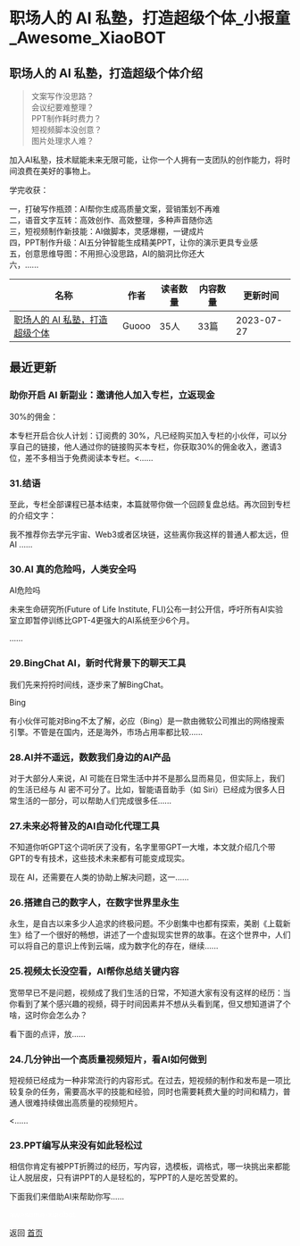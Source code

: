 # 职场人的 AI 私塾，打造超级个体_小报童_Awesome_XiaoBOT

## 职场人的 AI 私塾，打造超级个体介绍
> 文案写作没思路？    
会议纪要难整理？    
PPT制作耗时费力？    
短视频脚本没创意？    
图片处理求人难？    
    
加入AI私塾，技术赋能未来无限可能，让你一个人拥有一支团队的创作能力，将时间浪费在美好的事物上。    
    
学完收获：    
    
一，打破写作瓶颈：AI帮你生成高质量文案，营销策划不再难    
二，语音文字互转：高效创作、高效整理，多种声音随你选    
三，短视频制作新技能：AI做脚本，灵感爆棚，一键成片    
四，PPT制作升级：AI五分钟智能生成精美PPT，让你的演示更具专业感    
五，创意思维导图：不用担心没思路，AI的脑洞比你还大    
六，......  
  


|名称|作者|读者数量|内容数量|更新时间|
|---|---|---|---|---|
|[职场人的 AI 私塾，打造超级个体](https://xiaobot.net/p/daydayup?refer=9c3f1c95-a052-465a-9902-f6d75080262a)|Guooo|35人|33篇|2023-07-27|

## 最近更新
### 助你开启 AI 新副业：邀请他人加入专栏，立返现金

30%的佣金：

本专栏开启合伙人计划：订阅费的
30%，凡已经购买加入专栏的小伙伴，可以分享自己的链接，他人通过你的链接购买本专栏，你获取30%的佣金收入，邀请3位，差不多相当于免费阅读本专栏。<......

### 31.结语

至此，专栏全部课程已基本结束，本篇就带你做一个回顾复盘总结。再次回到专栏的介绍文字：

我不推荐你去学元宇宙、Web3或者区块链，这些离你我这样的普通人都太远，但 AI ......

### 30.AI 真的危险吗，人类安全吗

AI危险吗

未来生命研究所(Future of Life Institute,
FLI)公布一封公开信，呼吁所有AI实验室立即暂停训练比GPT-4更强大的AI系统至少6个月。

......

### 29.BingChat AI，新时代背景下的聊天工具

我们先来捋捋时间线，逐步来了解BingChat。

Bing

有小伙伴可能对Bing不太了解，必应（Bing）是一款由微软公司推出的网络搜索引擎。不管是在国内，还是海外，市场占用率都比较......

### 28.AI并不遥远，数数我们身边的AI产品

对于大部分人来说，AI 可能在日常生活中并不是那么显而易见，但实际上，我们的生活已经与 AI 密不可分了。比如，智能语音助手（如
Siri）已经成为很多人日常生活的一部分，可以帮助人们完成很多任......

### 27.未来必将普及的AI自动化代理工具

不知道你听GPT这个词听厌了没有，名字里带GPT一大堆，本文就介绍几个带GPT的专有技术，这些技术未来都有可能变成现实。

现在 AI，还需要在人类的协助上解决问题，这一......

### 26.搭建自己的数字人，在数字世界里永生

永生，是自古以来多少人追求的终极问题。不少剧集中也都有探索，美剧《上载新生》给了一个很好的畅想，讲述了一个虚拟现实世界的故事。在这个世界中，人们可以将自己的意识上传到云端，成为数字化的存在，继续......

### 25.视频太长没空看，AI帮你总结关键内容

宽带早已不是问题，视频成了我们生活的日常，不知道大家有没有这样的经历：当你看到了某个感兴趣的视频，碍于时间因素并不想从头看到尾，但又想知道讲了个啥，这时你会怎么办？

看下面的点评，放......

### 24.几分钟出一个高质量视频短片，看AI如何做到

短视频已经成为一种非常流行的内容形式。在过去，短视频的制作和发布是一项比较复杂的任务，需要高水平的技能和经验，同时也需要耗费大量的时间和精力，普通人很难持续做出高质量的视频短片。

<......

### 23.PPT编写从来没有如此轻松过

相信你肯定有被PPT折腾过的经历，写内容，选模板，调格式，哪一块挑出来都能让人脱层皮，只有讲PPT的人是轻松的，写PPT的人是吃苦受累的。

下面我们来借助AI来帮助你写......


<a href="https://github.com/Reno9527/awesome-xiaobot" style="color: white; text-decoration: none;">awesome-xiaobot</a>

返回 [首页](../README.md)
